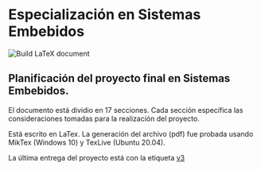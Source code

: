 # Especialización en Sistemas Embebidos

![Build LaTeX document](https://github.com/ronalcelaya/Plantilla-planificacion/workflows/Build%20LaTeX%20document/badge.svg)

## Planificación del proyecto final en Sistemas Embebidos.

El documento está dividio en 17 secciones. Cada sección específica las consideraciones tomadas para la realización del proyecto.

Está escrito en LaTex. La generación del archivo (pdf) fue probada usando MikTex (Windows 10) y TexLive (Ubuntu 20.04).

La última entrega del proyecto está con la etiqueta [v3](https://github.com/ronalcelaya/Plantilla-planificacion/tree/v3)
